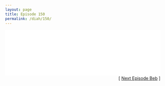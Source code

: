 ```yaml
---
layout: page
title: Episode 150
permalink: /diah/150/
---
```


<iframe allowfullscreen="true" frameborder="0" style="width:100%;" marginheight="0" marginwidth="0" mozallowfullscreen="true" scrolling="NO" src="//gdriveplayer.us/embed2.php?link=i%252F5f0IItlEwiNfDcAH4gsAJpnYhglMP1cfBGNROB4nGSnBvp3T5wFYJ8UAn4zPiL5XEhWR6j2qI3gilvHe%252B4AY2kP%252F%252BJJGnJHCthbOuBBJsl%252FadowEh3e4fKRNaNxet%252FnJEiCdo%252FKwTsqW057aiqWMGDKbtrO%252FZ90b73haBK9sw6YKmcN5rCnwiJCDjnv6ScwOalpxFpA0TIBoqrUE1V8i&amp;no_adult=yes" webkitallowfullscreen="true"></iframe>

<div align="right">[ <a href="/diah/151/">Next Episode Beb</a> ]</div>

